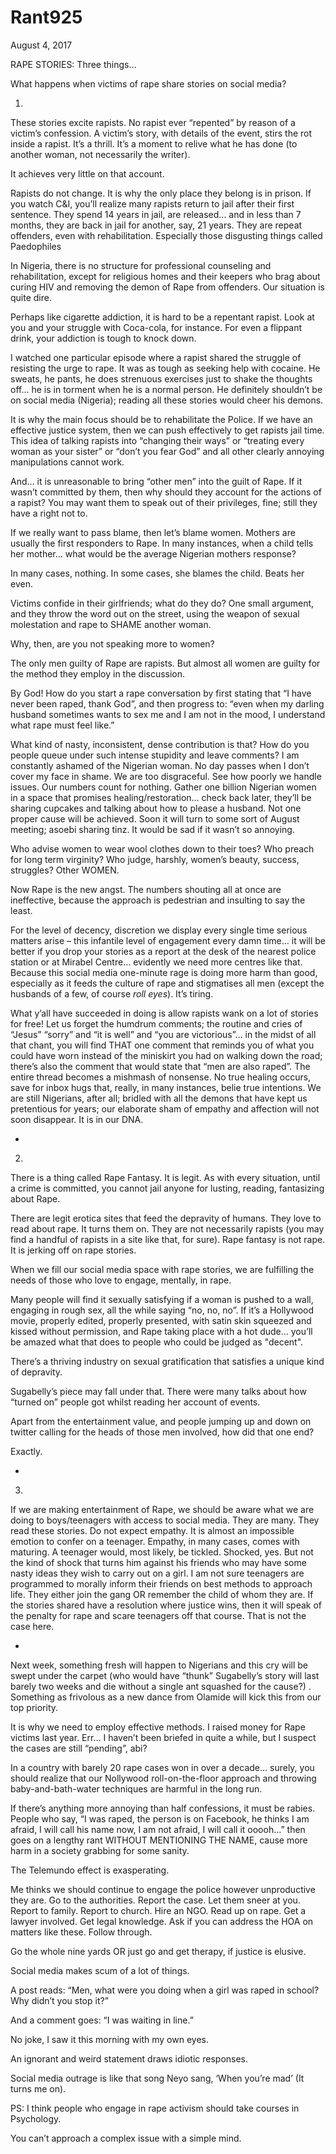 # Rant925


August 4, 2017

RAPE STORIES: Three things…

What happens when victims of rape share stories on social media?

1)

These stories excite rapists. No rapist ever “repented” by reason of a victim’s confession. A victim’s story, with details of the event, stirs the rot inside a rapist. It’s a thrill. It’s a moment to relive what he has done (to another woman, not necessarily the writer).

It achieves very little on that account.

Rapists do not change. It is why the only place they belong is in prison. If you watch C&I, you’ll realize many rapists return to jail after their first sentence. They spend 14 years in jail, are released… and in less than 7 months, they are back in jail for another, say, 21 years. They are repeat offenders, even with rehabilitation. Especially those disgusting things called Paedophiles

In Nigeria, there is no structure for professional counseling and rehabilitation, except for religious homes and their keepers who brag about curing HIV and removing the demon of Rape from offenders. Our situation is quite dire.

Perhaps like cigarette addiction, it is hard to be a repentant rapist. Look at you and your struggle with Coca-cola, for instance. For even a flippant drink, your addiction is tough to knock down.

I watched one particular episode where a rapist shared the struggle of resisting the urge to rape. It was as tough as seeking help with cocaine. He sweats, he pants, he does strenuous exercises just to shake the thoughts off… he is in torment when he is a normal person. He definitely shouldn’t be on social media (Nigeria); reading all these stories would cheer his demons.

It is why the main focus should be to rehabilitate the Police. If we have an effective justice system, then we can push effectively to get rapists jail time. This idea of talking rapists into “changing their ways” or “treating every woman as your sister” or “don’t you fear God” and all other clearly annoying manipulations cannot work. 

And… it is unreasonable to bring “other men” into the guilt of Rape. If it wasn’t committed by them, then why should they account for the actions of a rapist? You may want them to speak out of their privileges, fine; still they have a right not to.

If we really want to pass blame, then let’s blame women. Mothers are usually the first responders to Rape. In many instances, when a child tells her mother… what would be the average Nigerian mothers response?

In many cases, nothing. In some cases, she blames the child. Beats her even.

Victims confide in their girlfriends; what do they do? One small argument, and they throw the word out on the street, using the weapon of sexual molestation and rape to SHAME another woman.

Why, then, are you not speaking more to women?

The only men guilty of Rape are rapists. But almost all women are guilty for the method they employ in the discussion.

By God! How do you start a rape conversation by first stating that “I have never been raped, thank God”, and then progress to: “even when my darling husband sometimes wants to sex me and I am not in the mood, I understand what rape must feel like.”

What kind of nasty, inconsistent, dense contribution is that? How do you people queue under such intense stupidity and leave comments? I am constantly ashamed of the Nigerian woman. No day passes when I don’t cover my face in shame. We are too disgraceful. See how poorly we handle issues. Our numbers count for nothing. Gather one billion Nigerian women in a space that promises healing/restoration… check back later, they’ll be sharing cupcakes and talking about how to please a husband. Not one proper cause will be achieved. Soon it will turn to some sort of August meeting; asoebi sharing tinz. It would be sad if it wasn’t so annoying.

Who advise women to wear wool clothes down to their toes? Who preach for long term virginity? Who judge, harshly, women’s beauty, success, struggles? Other WOMEN.

Now Rape is the new angst. The numbers shouting all at once are ineffective, because the approach is pedestrian and insulting to say the least.

For the level of decency, discretion we display every single time serious matters arise – this infantile level of engagement every damn time… it will be better if you drop your stories as a report at the desk of the nearest police station or at Mirabel Centre… evidently we need more centres like that. Because this social media one-minute rage is doing more harm than good, especially as it feeds the culture of rape and stigmatises all men (except the husbands of a few, of course *roll eyes*). It’s tiring.

What y’all have succeeded in doing is allow rapists wank on a lot of stories for free! Let us forget the humdrum comments; the routine and cries of “Jesus” “sorry” and “it is well” and “you are victorious”… in the midst of all that chant, you will find THAT one comment that reminds you of what you could have worn instead of the miniskirt you had on walking down the road; there’s also the comment that would state that “men are also raped”. The entire thread becomes a mishmash of nonsense. No true healing occurs, save for inbox hugs that, really, in many instances, belie true intentions. We are still Nigerians, after all; bridled with all the demons that have kept us pretentious for years; our elaborate sham of empathy and affection will not soon disappear. It is in our DNA.

*

2.

There is a thing called Rape Fantasy. It is legit. As with every situation, until a crime is committed, you cannot jail anyone for lusting, reading, fantasizing about Rape.

There are legit erotica sites that feed the depravity of humans. They love to read about rape. It turns them on. They are not necessarily rapists (you may find a handful of rapists in a site like that, for sure). Rape fantasy is not rape. It is jerking off on rape stories.

When we fill our social media space with rape stories, we are fulfilling the needs of those who love to engage, mentally, in rape.

Many people will find it sexually satisfying if a woman is pushed to a wall, engaging in rough sex, all the while saying “no, no, no”. If it’s a Hollywood movie, properly edited, properly presented, with satin skin squeezed and kissed without permission, and Rape taking place with a hot dude… you’ll be amazed what that does to people who could be judged as "decent".

There’s a thriving industry on sexual gratification that satisfies a unique kind of depravity.

Sugabelly’s piece may fall under that. There were many talks about how “turned on” people got whilst reading her account of events.

Apart from the entertainment value, and people jumping up and down on twitter calling for the heads of those men involved, how did that one end?

Exactly.

*

3.

If we are making entertainment of Rape, we should be aware what we are doing to boys/teenagers with access to social media. They are many. They read these stories. Do not expect empathy. It is almost an impossible emotion to confer on a teenager. Empathy, in many cases, comes with maturing. A teenager would, most likely, be tickled. Shocked, yes. But not the kind of shock that turns him against his friends who may have some nasty ideas they wish to carry out on a girl. I am not sure teenagers are programmed to morally inform their friends on best methods to approach life. They either join the gang OR remember the child of whom they are. If the stories shared have a resolution where justice wins, then it will speak of the penalty for rape and scare teenagers off that course. That is not the case here. 

*

Next week, something fresh will happen to Nigerians and this cry will be swept under the carpet (who would have “thunk” Sugabelly’s story will last barely two weeks and die without a single ant squashed for the cause?) . Something as frivolous as a new dance from Olamide will kick this from our top priority.

It is why we need to employ effective methods. I raised money for Rape victims last year. Err… I haven’t been briefed in quite a while, but I suspect the cases are still “pending”, abi?

In a country with barely 20 rape cases won in over a decade… surely, you should realize that our Nollywood roll-on-the-floor approach and throwing baby-and-bath-water techniques are harmful in the long run.

If there’s anything more annoying than half confessions, it must be rabies. People who say, “I was raped, the person is on Facebook, he thinks I am afraid, I will call his name now, I am not afraid, I will call it ooooh…” then goes on a lengthy rant WITHOUT MENTIONING THE NAME, cause more harm in a society grabbing for some sanity.

The Telemundo effect is exasperating.

Me thinks we should continue to engage the police however unproductive they are. Go to the authorities. Report the case. Let them sneer at you. Report to family. Report to church. Hire an NGO. Read up on rape. Get a lawyer involved. Get legal knowledge. Ask if you can address the HOA on matters like these. Follow through.

Go the whole nine yards OR just go and get therapy, if justice is elusive.

Social media makes scum of a lot of things.

A post reads: “Men, what were you doing when a girl was raped in school? Why didn’t you stop it?”

And a comment goes: “I was waiting in line.”

No joke, I saw it this morning with my own eyes.

An ignorant and weird statement draws idiotic responses. 

Social media outrage is like that song Neyo sang, ‘When you’re mad’ (It turns me on).

PS: I think people who engage in rape activism should take courses in Psychology.

You can’t approach a complex issue with a simple mind.